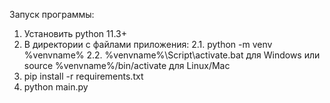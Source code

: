 Запуск программы:

1. Установить python 11.3+
2. В директории с файлами приложения:
   2.1. python -m venv %venvname%
   2.2. %venvname%\Script\activate.bat для Windows или source %venvname%/bin/activate для Linux/Mac
3. pip install -r requirements.txt
4. python main.py
